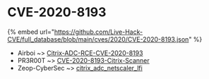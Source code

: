 # CVE-2020-8193
{% embed url="https://github.com/Live-Hack-CVE/full_database/blob/main/cves/2020/CVE-2020-8193.json" %}

* Airboi ~> [Citrix-ADC-RCE-CVE-2020-8193](https://www.alice-snow.ru/2020/database/cve-2020-8193/citrix-adc-rce-cve-2020-8193-airboi)
* PR3R00T ~> [CVE-2020-8193-Citrix-Scanner](https://www.alice-snow.ru/2020/database/cve-2020-8193/cve-2020-8193-citrix-scanner-pr3r00t)
* Zeop-CyberSec ~> [citrix_adc_netscaler_lfi](https://www.alice-snow.ru/2020/database/cve-2020-8193/citrix_adc_netscaler_lfi-zeop-cybersec)